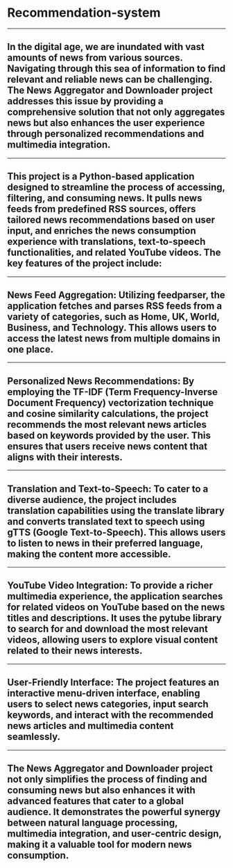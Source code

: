 # Recommendation-system
-----

## In the digital age, we are inundated with vast amounts of news from various sources. Navigating through this sea of information to find relevant and reliable news can be challenging. The News Aggregator and Downloader project addresses this issue by providing a comprehensive solution that not only aggregates news but also enhances the user experience through personalized recommendations and multimedia integration.
----
## This project is a Python-based application designed to streamline the process of accessing, filtering, and consuming news. It pulls news feeds from predefined RSS sources, offers tailored news recommendations based on user input, and enriches the news consumption experience with translations, text-to-speech functionalities, and related YouTube videos. The key features of the project include:
----
## News Feed Aggregation: Utilizing feedparser, the application fetches and parses RSS feeds from a variety of categories, such as Home, UK, World, Business, and Technology. This allows users to access the latest news from multiple domains in one place.
----
## Personalized News Recommendations: By employing the TF-IDF (Term Frequency-Inverse Document Frequency) vectorization technique and cosine similarity calculations, the project recommends the most relevant news articles based on keywords provided by the user. This ensures that users receive news content that aligns with their interests.
----
## Translation and Text-to-Speech: To cater to a diverse audience, the project includes translation capabilities using the translate library and converts translated text to speech using gTTS (Google Text-to-Speech). This allows users to listen to news in their preferred language, making the content more accessible.
----
## YouTube Video Integration: To provide a richer multimedia experience, the application searches for related videos on YouTube based on the news titles and descriptions. It uses the pytube library to search for and download the most relevant videos, allowing users to explore visual content related to their news interests.
----
## User-Friendly Interface: The project features an interactive menu-driven interface, enabling users to select news categories, input search keywords, and interact with the recommended news articles and multimedia content seamlessly.
----
## The News Aggregator and Downloader project not only simplifies the process of finding and consuming news but also enhances it with advanced features that cater to a global audience. It demonstrates the powerful synergy between natural language processing, multimedia integration, and user-centric design, making it a valuable tool for modern news consumption.
